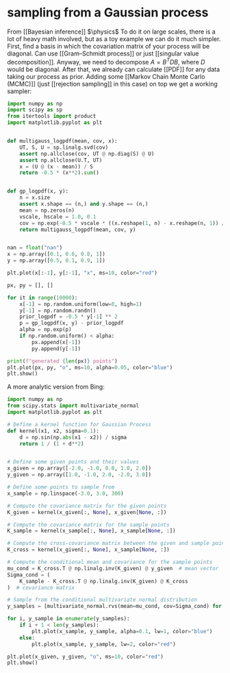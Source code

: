 # sampling from a Gaussian process
From [[Bayesian inference]]
$\physics$
To do it on large scales, there is a lot of heavy math involved, but as a toy example we can do it much simpler. First, find a basis in which the covariation matrix of your process will be diagonal. Can use [[Gram–Schmidt process]] or just [[singular value decomposition]]. Anyway, we need to decompose $A = B^{T}DB$, where $D$ would be diagonal. After that, we already can calculate [[PDF]] for any data taking our process as prior. Adding some [[Markov Chain Monte Carlo (MCMC)]] (just [[rejection sampling]] in this case) on top we get a working sampler:

```python
import numpy as np
import scipy as sp
from itertools import product
import matplotlib.pyplot as plt


def multigauss_logpdf(mean, cov, x):
    UT, S, U = sp.linalg.svd(cov)
    assert np.allclose(cov, UT @ np.diag(S) @ U)
    assert np.allclose(U.T, UT)
    x = (U @ (x - mean)) / S
    return -0.5 * (x**2).sum()


def gp_logpdf(x, y):
    n = x.size
    assert x.shape == (n,) and y.shape == (n,)
    mean = np.zeros(n)
    vscale, hscale = 1.0, 0.1
    cov = np.exp(-0.5 * vscale * ((x.reshape(1, n) - x.reshape(n, 1)) / hscale) ** 2)
    return multigauss_logpdf(mean, cov, y)


nan = float("nan")
x = np.array([0.1, 0.6, 0.8, 1])
y = np.array([0.5, 0.1, 0.9, 1])

plt.plot(x[:-1], y[:-1], "x", ms=10, color="red")

px, py = [], []

for it in range(10000):
    x[-1] = np.random.uniform(low=0, high=1)
    y[-1] = np.random.randn()
    prior_logpdf = -0.5 * y[-1] ** 2
    p = gp_logpdf(x, y) - prior_logpdf
    alpha = np.exp(p)
    if np.random.uniform() < alpha:
        px.append(x[-1])
        py.append(y[-1])

print(f"generated {len(px)} points")
plt.plot(px, py, "o", ms=10, alpha=0.05, color="blue")
plt.show()

```

A more analytic version from Bing:

```python
import numpy as np
from scipy.stats import multivariate_normal
import matplotlib.pyplot as plt

# Define a kernel function for Gaussian Process
def kernel(x1, x2, sigma=0.1):
    d = np.sin(np.abs(x1 - x2)) / sigma
    return 1 / (1 + d**2)


# Define some given points and their values
x_given = np.array([-2.0, -1.0, 0.0, 1.0, 2.0])
y_given = np.array([1.0, -1.0, 2.0, -2.0, 3.0])

# Define some points to sample from
x_sample = np.linspace(-3.0, 3.0, 300)

# Compute the covariance matrix for the given points
K_given = kernel(x_given[:, None], x_given[None, :])

# Compute the covariance matrix for the sample points
K_sample = kernel(x_sample[:, None], x_sample[None, :])

# Compute the cross-covariance matrix between the given and sample points
K_cross = kernel(x_given[:, None], x_sample[None, :])

# Compute the conditional mean and covariance for the sample points
mu_cond = K_cross.T @ np.linalg.inv(K_given) @ y_given  # mean vector
Sigma_cond = (
    K_sample - K_cross.T @ np.linalg.inv(K_given) @ K_cross
)  # covariance matrix

# Sample from the conditional multivariate normal distribution
y_samples = [multivariate_normal.rvs(mean=mu_cond, cov=Sigma_cond) for i in range(100)]

for i, y_sample in enumerate(y_samples):
    if i + 1 < len(y_samples):
        plt.plot(x_sample, y_sample, alpha=0.1, lw=1, color="blue")
    else:
        plt.plot(x_sample, y_sample, lw=2, color="red")

plt.plot(x_given, y_given, "o", ms=10, color="red")
plt.show()
```